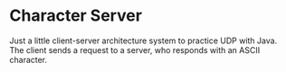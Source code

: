 # Character Server
Just a little client-server architecture system to practice UDP with Java. <br />
The client sends a request to a server, who responds with an ASCII character.
